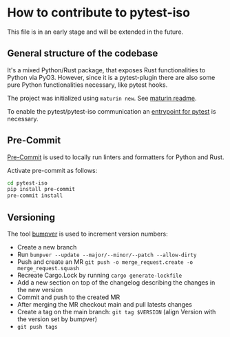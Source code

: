 # How to contribute to pytest-iso

This file is in an early stage and will be extended in the future.


## General structure of the codebase

It's a mixed Python/Rust package, that exposes Rust functionalities to Python via PyO3. However, since it is
a pytest-plugin there are also some pure Python functionalities necessary, like pytest hooks.

The project was initialized using `maturin new`. See [maturin readme](https://github.com/PyO3/maturin).

To enable the pytest/pytest-iso communication an [entrypoint for pytest](https://doc.pytest.org/en/latest/how-to/writing_plugins.html#making-your-plugin-installable-by-others) is necessary.

## Pre-Commit

[Pre-Commit](https://pre-commit.com/) is used to locally run linters and formatters for Python and Rust.

Activate pre-commit as follows:

```bash
cd pytest-iso
pip install pre-commit
pre-commit install
```

## Versioning

The tool [bumpver](https://pypi.org/project/bumpver/) is used to increment version numbers:

- Create a new branch
- Run `bumpver --update --major/--minor/--patch --allow-dirty`
- Push and create an MR `git push -o merge_request.create -o merge_request.squash`
- Recreate Cargo.Lock by running `cargo generate-lockfile`
- Add a new section on top of the changelog describing the changes in the new version
- Commit and push to the created MR
- After merging the MR checkout main and pull latests changes
- Create a tag on the main branch: `git tag $VERSION` (align Version with the version set by bumpver)
- `git push tags`